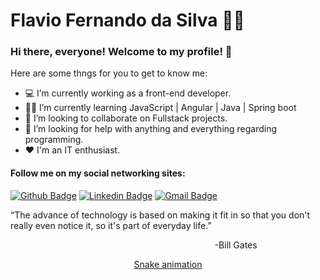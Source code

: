 # Flavio Fernando da Silva :man_technologist:

### Hi there, everyone! Welcome to my profile! 👋

Here are some thngs for you to get to know me:

- 💻 I’m currently working as a front-end developer.
- :man_student: I’m currently learning JavaScript | Angular | Java | Spring boot
- 👯 I’m looking to collaborate on Fullstack projects.
- 🤔 I’m looking for help with anything and everything regarding programming.
- ❤️ I'm an IT enthusiast.

#### Follow me on my social networking sites:
[![Github Badge](https://img.shields.io/badge/-Github-000?style=flat-square&logo=Github&logoColor=white&link=https://github.com/lucasgdb)](https://github.com/tchfer)
[![Linkedin Badge](https://img.shields.io/badge/-LinkedIn-blue?style=flat-square&logo=Linkedin&logoColor=white&link=https://www.linkedin.com/in/rebeccamanzi/)](https://www.linkedin.com/in/flavio-fernando-da-silva-8030b3ba/)
[![Gmail Badge](https://img.shields.io/badge/-Gmail-c14438?style=flat-square&logo=Gmail&logoColor=white&link=mailto:rebeccamanzi@gmail.com)](mailto:tchfernando@gmail.com)

<div align="center">
<p align="left">
    “The advance of technology is based on making it fit in so that you don't really even notice it, so it's part of everyday life.”
</p>
<p align="right">-Bill Gates&thinsp;&thinsp;&thinsp;&thinsp;&thinsp;&thinsp;&thinsp;&thinsp;&thinsp;&thinsp;&thinsp;&thinsp;&thinsp;&thinsp;&thinsp;&thinsp;&thinsp;&thinsp;&thinsp;&thinsp;&thinsp;&thinsp;&thinsp;&thinsp;&thinsp;&thinsp;&thinsp;&thinsp;&thinsp;&thinsp;&thinsp;&thinsp;&thinsp;&thinsp;&thinsp;&thinsp;&thinsp;&thinsp;&thinsp;&thinsp;&thinsp;&thinsp;&thinsp;</p>

    
[Snake animation](https://github.com/tchfer/tchfer/blob/output/github-contribution-grid-snake.svg)
</div>
